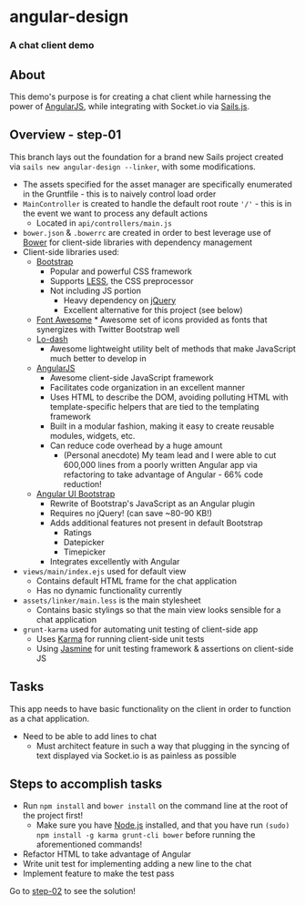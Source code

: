 # angular-design
### A chat client demo

## About

This demo's purpose is for creating a chat client while harnessing the power of [AngularJS](http://angularjs.org), while integrating with Socket.io via [Sails.js](http://sailsjs.org).

## Overview - step-01

This branch lays out the foundation for a brand new Sails project created via `sails new angular-design --linker`, with some modifications.

*   The assets specified for the asset manager are specifically enumerated in the Gruntfile - this is to naively control load order
*   `MainController` is created to handle the default root route `'/'` - this is in the event we want to process any default actions
    *   Located in `api/controllers/main.js`
*   `bower.json` & `.bowerrc` are created in order to best leverage use of [Bower](http://bower.io) for client-side libraries with dependency management
*   Client-side libraries used:
    *   [Bootstrap](http://getbootstrap.com)
        *   Popular and powerful CSS framework
        *   Supports [LESS](http://lesscss.org), the CSS preprocessor
        *   Not including JS portion
            *   Heavy dependency on [jQuery](http://jquery.org)
            *   Excellent alternative for this project (see below)
    *   [Font Awesome](http://fortawesome.github.io/Font-Awesome/)
            *   Awesome set of icons provided as fonts that synergizes with Twitter Bootstrap well
    *   [Lo-dash](http://lodash.com)
        *   Awesome lightweight utility belt of methods that make JavaScript much better to develop in
    *   [AngularJS](http://angularjs.org)
        *   Awesome client-side JavaScript framework
        *   Facilitates code organization in an excellent manner
        *   Uses HTML to describe the DOM, avoiding polluting HTML with template-specific helpers that are tied to the templating framework
        *   Built in a modular fashion, making it easy to create reusable modules, widgets, etc.
        *   Can reduce code overhead by a huge amount
            *   (Personal anecdote) My team lead and I were able to cut 600,000 lines from a poorly written Angular app via refactoring to take advantage of Angular - 66% code reduction!
    *   [Angular UI Bootstrap](http://angular-ui.github.io/bootstrap/)
        *   Rewrite of Bootstrap's JavaScript as an Angular plugin
        *   Requires no jQuery! (can save ~80-90 KB!)
        *   Adds additional features not present in default Bootstrap
            *   Ratings
            *   Datepicker
            *   Timepicker
        *   Integrates excellently with Angular
*   `views/main/index.ejs` used for default view
    *   Contains default HTML frame for the chat application
    *   Has no dynamic functionality currently
*   `assets/linker/main.less` is the main stylesheet
    *   Contains basic stylings so that the main view looks sensible for a chat application
*   `grunt-karma` used for automating unit testing of client-side app
    *   Uses [Karma](http://karma-runner.github.io) for running client-side unit tests
    *   Using [Jasmine](http://pivotal.github.io/jasmine/) for unit testing framework & assertions on client-side JS

## Tasks

This app needs to have basic functionality on the client in order to function as a chat application.

*   Need to be able to add lines to chat
    *   Must architect feature in such a way that plugging in the syncing of text displayed via Socket.io is as painless as possible

## Steps to accomplish tasks

*   Run `npm install` and `bower install` on the command line at the root of the project first!
    *   Make sure you have [Node.js](http://nodejs.org) installed, and that you have run `(sudo) npm install -g karma grunt-cli bower` before running the aforementioned commands!
*   Refactor HTML to take advantage of Angular
*   Write unit test for implementing adding a new line to the chat
*   Implement feature to make the test pass

Go to [step-02](https://github.com/wesleycho/angular-design/tree/step-02) to see the solution!
